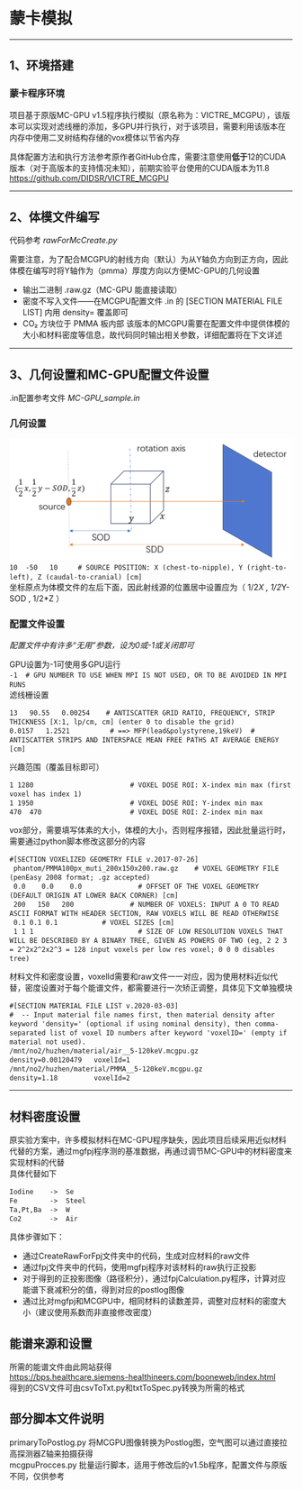 # 蒙卡模拟

---

## 1、环境搭建
### 蒙卡程序环境
项目基于原版MC-GPU v1.5程序执行模拟（原名称为：VICTRE_MCGPU），该版本可以实现对滤线栅的添加，多GPU并行执行，对于该项目，需要利用该版本在内存中使用二叉树结构存储的vox模体以节省内存

具体配置方法和执行方法参考原作者GitHub仓库，需要注意使用**低于**12的CUDA版本（对于高版本的支持情况未知），前期实验平台使用的CUDA版本为11.8
<https://github.com/DIDSR/VICTRE_MCGPU>

---

## 2、体模文件编写
代码参考 *rawForMcCreate.py* 

需要注意，为了配合MCGPU的射线方向（默认）为从Y轴负方向到正方向，因此体模在编写时将Y轴作为（pmma）厚度方向以方便MC-GPU的几何设置

* 输出二进制 .raw.gz（MC-GPU 能直接读取）
* 密度不写入文件——在MCGPU配置文件 .in 的 [SECTION MATERIAL FILE LIST] 内用 density= 覆盖即可
* CO₂ 方块位于 PMMA 板内部
该版本的MCGPU需要在配置文件中提供体模的大小和材料密度等信息，故代码同时输出相关参数，详细配置将在下文详述

---

## 3、几何设置和MC-GPU配置文件设置
.in配置参考文件 *MC-GPU_sample.in*  
### 几何设置
![几何示意图](./images/img1.png)
`10  -50   10     # SOURCE POSITION: X (chest-to-nipple), Y (right-to-left), Z (caudal-to-cranial) [cm]`  
坐标原点为体模文件的左后下面，因此射线源的位置居中设置应为（ 1/2*X , 1/2*Y-SOD , 1/2*Z ）  
### 配置文件设置
*配置文件中有许多“无用”参数，设为0或-1或关闭即可*  

GPU设置为-1可使用多GPU运行  
`-1  # GPU NUMBER TO USE WHEN MPI IS NOT USED, OR TO BE AVOIDED IN MPI RUNS`  
滤线栅设置  

    13   90.55   0.00254    # ANTISCATTER GRID RATIO, FREQUENCY, STRIP THICKNESS [X:1, lp/cm, cm] (enter 0 to disable the grid)
    0.0157   1.2521          # ==> MFP(lead&polystyrene,19keV)  # ANTISCATTER STRIPS AND INTERSPACE MEAN FREE PATHS AT AVERAGE ENERGY [cm]
兴趣范围（覆盖目标即可）

    1 1280                        # VOXEL DOSE ROI: X-index min max (first voxel has index 1)
    1 1950                        # VOXEL DOSE ROI: Y-index min max
    470  470                      # VOXEL DOSE ROI: Z-index min max
vox部分，需要填写体素的大小，体模的大小，否则程序报错，因此批量运行时，需要通过python脚本修改这部分的内容

    #[SECTION VOXELIZED GEOMETRY FILE v.2017-07-26]
     phantom/PMMA100px_muti_200x150x200.raw.gz    # VOXEL GEOMETRY FILE (penEasy 2008 format; .gz accepted)
     0.0    0.0    0.0              # OFFSET OF THE VOXEL GEOMETRY (DEFAULT ORIGIN AT LOWER BACK CORNER) [cm]
     200   150   200              # NUMBER OF VOXELS: INPUT A 0 TO READ ASCII FORMAT WITH HEADER SECTION, RAW VOXELS WILL BE READ OTHERWISE
     0.1 0.1 0.1           # VOXEL SIZES [cm]
     1 1 1                          # SIZE OF LOW RESOLUTION VOXELS THAT WILL BE DESCRIBED BY A BINARY TREE, GIVEN AS POWERS OF TWO (eg, 2 2 3 = 2^2x2^2x2^3 = 128 input voxels per low res voxel; 0 0 0 disables tree)

材料文件和密度设置，voxelId需要和raw文件一一对应，因为使用材料近似代替，密度设置对于每个能谱文件，都需要进行一次矫正调整，具体见下文单独模块  

    #[SECTION MATERIAL FILE LIST v.2020-03-03]
    #  -- Input material file names first, then material density after keyword 'density=' (optional if using nominal density), then comma-separated list of voxel ID numbers after keyword 'voxelID=' (empty if material not used).
    /mnt/no2/huzhen/material/air__5-120keV.mcgpu.gz                  density=0.00120479   voxelId=1
    /mnt/no2/huzhen/material/PMMA__5-120keV.mcgpu.gz                 density=1.18         voxelId=2  

---

## 材料密度设置
原实验方案中，许多模拟材料在MC-GPU程序缺失，因此项目后续采用近似材料代替的方案，通过mgfpj程序测的基准数据，再通过调节MC-GPU中的材料密度来实现材料的代替  
具体代替如下  

    Iodine    ->  Se
    Fe        ->  Steel
    Ta,Pt,Ba  ->  W
    Co2       ->  Air
具体步骤如下：  

* 通过CreateRawForFpj文件夹中的代码，生成对应材料的raw文件
* 通过fpj文件夹中的代码，使用mgfpj程序对该材料的raw执行正投影
* 对于得到的正投影图像（路径积分），通过fpjCalculation.py程序，计算对应能谱下衰减积分的值，得到对应的postlog图像
* 通过比对mgfpj和MCGPU中，相同材料的读数差异，调整对应材料的密度大小（建议使用系数而非直接修改密度）

## 能谱来源和设置
所需的能谱文件由此网站获得  
<https://bps.healthcare.siemens-healthineers.com/booneweb/index.html>  
得到的CSV文件可由csvToTxt.py和txtToSpec.py转换为所需的格式

## 部分脚本文件说明
primaryToPostlog.py 将MCGPU图像转换为Postlog图，空气图可以通过直接拉高探测器Z轴来拍摄获得  
mcgpuProcces.py 批量运行脚本，适用于修改后的v1.5b程序，配置文件与原版不同，仅供参考

